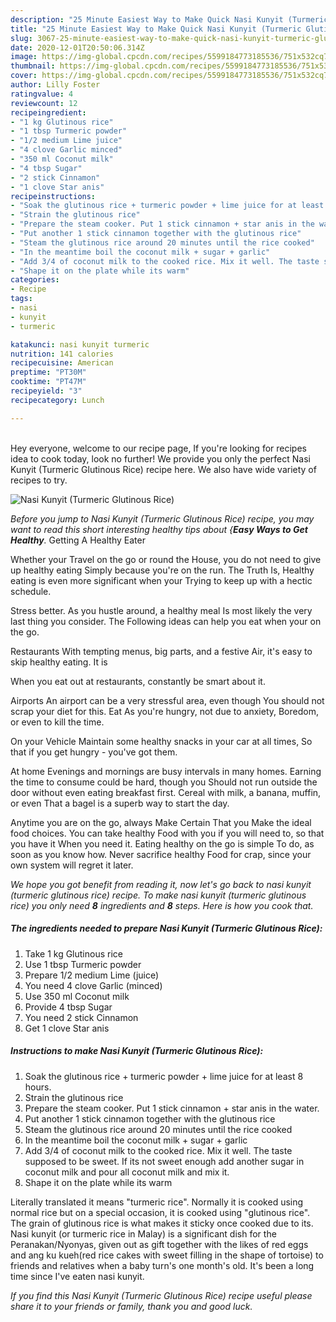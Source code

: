 ```yaml
---
description: "25 Minute Easiest Way to Make Quick Nasi Kunyit (Turmeric Glutinous Rice)"
title: "25 Minute Easiest Way to Make Quick Nasi Kunyit (Turmeric Glutinous Rice)"
slug: 3067-25-minute-easiest-way-to-make-quick-nasi-kunyit-turmeric-glutinous-rice
date: 2020-12-01T20:50:06.314Z
image: https://img-global.cpcdn.com/recipes/5599184773185536/751x532cq70/nasi-kunyit-turmeric-glutinous-rice-recipe-main-photo.jpg
thumbnail: https://img-global.cpcdn.com/recipes/5599184773185536/751x532cq70/nasi-kunyit-turmeric-glutinous-rice-recipe-main-photo.jpg
cover: https://img-global.cpcdn.com/recipes/5599184773185536/751x532cq70/nasi-kunyit-turmeric-glutinous-rice-recipe-main-photo.jpg
author: Lilly Foster
ratingvalue: 4
reviewcount: 12
recipeingredient:
- "1 kg Glutinous rice"
- "1 tbsp Turmeric powder"
- "1/2 medium Lime juice"
- "4 clove Garlic minced"
- "350 ml Coconut milk"
- "4 tbsp Sugar"
- "2 stick Cinnamon"
- "1 clove Star anis"
recipeinstructions:
- "Soak the glutinous rice + turmeric powder + lime juice for at least 8 hours."
- "Strain the glutinous rice"
- "Prepare the steam cooker. Put 1 stick cinnamon + star anis in the water."
- "Put another 1 stick cinnamon together with the glutinous rice"
- "Steam the glutinous rice around 20 minutes until the rice cooked"
- "In the meantime boil the coconut milk + sugar + garlic"
- "Add 3/4 of coconut milk to the cooked rice. Mix it well. The taste supposed to be sweet. If its not sweet enough add another sugar in coconut milk and pour all coconut milk and mix it."
- "Shape it on the plate while its warm"
categories:
- Recipe
tags:
- nasi
- kunyit
- turmeric

katakunci: nasi kunyit turmeric 
nutrition: 141 calories
recipecuisine: American
preptime: "PT30M"
cooktime: "PT47M"
recipeyield: "3"
recipecategory: Lunch

---
```

<br>
Hey everyone, welcome to our recipe page, If you're looking for recipes idea to cook today, look no further! We provide you only the perfect Nasi Kunyit (Turmeric Glutinous Rice) recipe here. We also have wide variety of recipes to try.
<br>


![Nasi Kunyit (Turmeric Glutinous Rice)](https://img-global.cpcdn.com/recipes/5599184773185536/751x532cq70/nasi-kunyit-turmeric-glutinous-rice-recipe-main-photo.jpg)

<i>Before you jump to Nasi Kunyit (Turmeric Glutinous Rice) recipe, you may want to read this short interesting healthy tips about {<strong>Easy Ways to Get Healthy</strong>.</i>
Getting A Healthy Eater

Whether your Travel on the go or round the
House, you do not need to give up healthy eating
Simply because you're on the run. The Truth Is,
Healthy eating is even more significant when your
Trying to keep up with a hectic schedule.


Stress better. As you hustle around, a healthy meal
Is most likely the very last thing you consider. The
Following ideas can help you eat when your on the go.

Restaurants
With tempting menus, big parts, and a festive
Air, it's easy to skip healthy eating. It is 


When you eat out at restaurants, constantly be smart
about it.

Airports
An airport can be a very stressful area, even though 
You should not scrap your diet for this. Eat
As you're hungry, not due to anxiety,
Boredom, or even to kill the time.

On your Vehicle 
Maintain some healthy snacks in your car at all times,
So that if you get hungry - you've got them.

At home
Evenings and mornings are busy intervals in many homes.
Earning the time to consume could be hard, though you
Should not run outside the door without even eating breakfast
first. Cereal with milk, a banana, muffin, or even
That a bagel is a superb way to start the day.

Anytime you are on the go, always Make Certain That you
Make the ideal food choices. You can take healthy
Food with you if you will need to, so that you have it
When you need it. Eating healthy on the go is simple 
To do, as soon as you know how. Never sacrifice healthy
Food for crap, since your own system will regret it later.


<i>We hope you got benefit from reading it, now let's go back to nasi kunyit (turmeric glutinous rice) recipe. To make nasi kunyit (turmeric glutinous rice) you only need <strong>8</strong> ingredients and <strong>8</strong> steps. Here is how you cook that.
</i>

##### The ingredients needed to prepare Nasi Kunyit (Turmeric Glutinous Rice):

1. Take 1 kg Glutinous rice
1. Use 1 tbsp Turmeric powder
1. Prepare 1/2 medium Lime (juice)
1. You need 4 clove Garlic (minced)
1. Use 350 ml Coconut milk
1. Provide 4 tbsp Sugar
1. You need 2 stick Cinnamon
1. Get 1 clove Star anis


##### Instructions to make Nasi Kunyit (Turmeric Glutinous Rice):

1. Soak the glutinous rice + turmeric powder + lime juice for at least 8 hours.
1. Strain the glutinous rice
1. Prepare the steam cooker. Put 1 stick cinnamon + star anis in the water.
1. Put another 1 stick cinnamon together with the glutinous rice
1. Steam the glutinous rice around 20 minutes until the rice cooked
1. In the meantime boil the coconut milk + sugar + garlic
1. Add 3/4 of coconut milk to the cooked rice. Mix it well. The taste supposed to be sweet. If its not sweet enough add another sugar in coconut milk and pour all coconut milk and mix it.
1. Shape it on the plate while its warm


Literally translated it means &#34;turmeric rice&#34;. Normally it is cooked using normal rice but on a special occasion, it is cooked using &#34;glutinous rice&#34;. The grain of glutinous rice is what makes it sticky once cooked due to its. Nasi kunyit (or turmeric rice in Malay) is a significant dish for the Peranakan/Nyonyas, given out as gift together with the likes of red eggs and ang ku kueh(red rice cakes with sweet filling in the shape of tortoise) to friends and relatives when a baby turn&#39;s one month&#39;s old. It&#39;s been a long time since I&#39;ve eaten nasi kunyit. 

<i>If you find this Nasi Kunyit (Turmeric Glutinous Rice) recipe useful please share it to your friends or family, thank you and good luck.</i>
